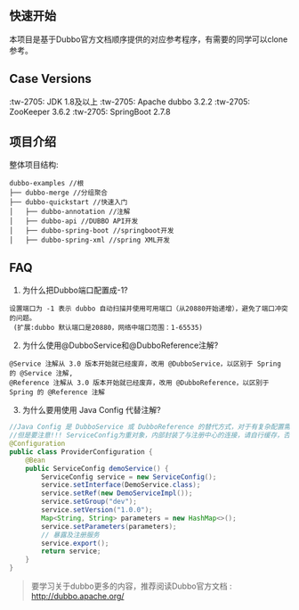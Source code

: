 ## 快速开始
本项目是基于Dubbo官方文档顺序提供的对应参考程序，有需要的同学可以clone参考。
## Case Versions
 :tw-2705: JDK 1.8及以上
 :tw-2705: Apache dubbo 3.2.2
 :tw-2705: ZooKeeper 3.6.2
 :tw-2705: SpringBoot 2.7.8

## 项目介绍
整体项目结构:
```text
dubbo-examples //根
├── dubbo-merge //分组聚合
├── dubbo-quickstart //快速入门
│   ├── dubbo-annotation //注解
│   ├── dubbo-api //DUBBO API开发
│   ├── dubbo-spring-boot //springboot开发
│   ├── dubbo-spring-xml //spring XML开发
```

## FAQ
1. 为什么把Dubbo端口配置成-1?
```text
设置端口为 -1 表示 dubbo 自动扫描并使用可用端口（从20880开始递增），避免了端口冲突的问题。
 (扩展:dubbo 默认端口是20880，网络中端口范围：1-65535)
```
2. 为什么使用@DubboService和@DubboReference注解?
```text
@Service 注解从 3.0 版本开始就已经废弃，改用 @DubboService，以区别于 Spring 的 @Service 注解,
@Reference 注解从 3.0 版本开始就已经废弃，改用 @DubboReference，以区别于 Spring 的 @Reference 注解
```
3. 为什么要用使用 Java Config 代替注解?
```java
//Java Config 是 DubboService 或 DubboReference 的替代方式，对于有复杂配置需求的服务建议使用这种方式。
//但是要注意!!! ServiceConfig为重对象，内部封装了与注册中心的连接，请自行缓存，否则可能造成内存和连接泄漏
@Configuration
public class ProviderConfiguration {
    @Bean
    public ServiceConfig demoService() {
        ServiceConfig service = new ServiceConfig();
        service.setInterface(DemoService.class);
        service.setRef(new DemoServiceImpl());
        service.setGroup("dev");
        service.setVersion("1.0.0");
        Map<String, String> parameters = new HashMap<>();
        service.setParameters(parameters);
        // 暴露及注册服务
        service.export();
        return service;
    }
}
```


> 要学习关于dubbo更多的内容，推荐阅读Dubbo官方文档 : http://dubbo.apache.org/ 

